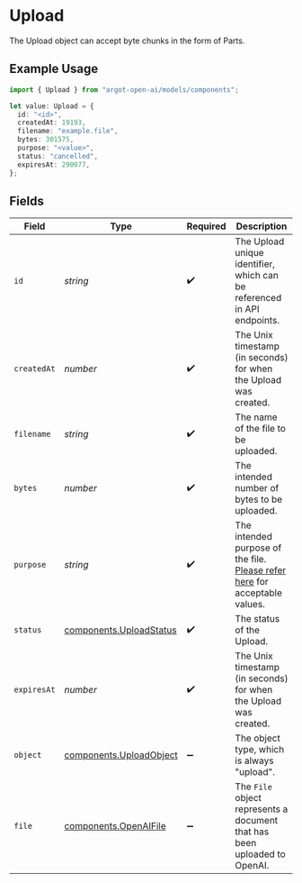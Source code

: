 # Upload

The Upload object can accept byte chunks in the form of Parts.


## Example Usage

```typescript
import { Upload } from "argot-open-ai/models/components";

let value: Upload = {
  id: "<id>",
  createdAt: 19193,
  filename: "example.file",
  bytes: 301575,
  purpose: "<value>",
  status: "cancelled",
  expiresAt: 290077,
};
```

## Fields

| Field                                                                                                                               | Type                                                                                                                                | Required                                                                                                                            | Description                                                                                                                         |
| ----------------------------------------------------------------------------------------------------------------------------------- | ----------------------------------------------------------------------------------------------------------------------------------- | ----------------------------------------------------------------------------------------------------------------------------------- | ----------------------------------------------------------------------------------------------------------------------------------- |
| `id`                                                                                                                                | *string*                                                                                                                            | :heavy_check_mark:                                                                                                                  | The Upload unique identifier, which can be referenced in API endpoints.                                                             |
| `createdAt`                                                                                                                         | *number*                                                                                                                            | :heavy_check_mark:                                                                                                                  | The Unix timestamp (in seconds) for when the Upload was created.                                                                    |
| `filename`                                                                                                                          | *string*                                                                                                                            | :heavy_check_mark:                                                                                                                  | The name of the file to be uploaded.                                                                                                |
| `bytes`                                                                                                                             | *number*                                                                                                                            | :heavy_check_mark:                                                                                                                  | The intended number of bytes to be uploaded.                                                                                        |
| `purpose`                                                                                                                           | *string*                                                                                                                            | :heavy_check_mark:                                                                                                                  | The intended purpose of the file. [Please refer here](/docs/api-reference/files/object#files/object-purpose) for acceptable values. |
| `status`                                                                                                                            | [components.UploadStatus](../../models/components/uploadstatus.md)                                                                  | :heavy_check_mark:                                                                                                                  | The status of the Upload.                                                                                                           |
| `expiresAt`                                                                                                                         | *number*                                                                                                                            | :heavy_check_mark:                                                                                                                  | The Unix timestamp (in seconds) for when the Upload was created.                                                                    |
| `object`                                                                                                                            | [components.UploadObject](../../models/components/uploadobject.md)                                                                  | :heavy_minus_sign:                                                                                                                  | The object type, which is always "upload".                                                                                          |
| `file`                                                                                                                              | [components.OpenAIFile](../../models/components/openaifile.md)                                                                      | :heavy_minus_sign:                                                                                                                  | The `File` object represents a document that has been uploaded to OpenAI.                                                           |